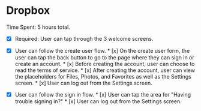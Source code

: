 Dropbox
=======

Time Spent: 5 hours total.

* [x] Required: User can tap through the 3 welcome screens.
* [x] User can follow the create user flow.
      * [x] On the create user form, the user can tap the back button to go to the page where they can sign in or create an account.
      * [x] Before creating the account, user can choose to read the terms of service.
      * [x] After creating the account, user can view the placeholders for Files, Photos, and Favorites as well as the Settings screen.
      * [x] User can log out from the Settings screen.
* [x] User can follow the sign in flow.
      * [x] User can tap the area for "Having trouble signing in?"
      * [x] User can log out from the Settings screen.
      

